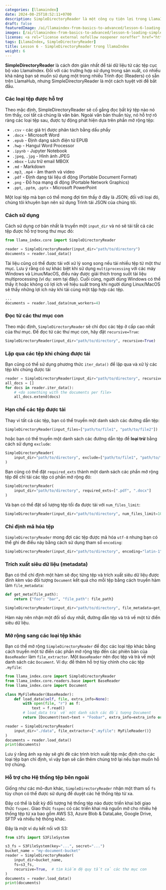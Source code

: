 ```yaml
---
categories: [llamaindex]
date: 2024-08-25T18:52:11+0700
description: SimpleDirectoryReader là một công cụ tiện lợi trong LlamaIndex, cho phép bạn dễ dàng tải dữ liệu từ các tệp cục bộ vào hệ thống. Nó hỗ trợ nhiều định dạng tệp phổ biến và cung cấp các tùy chọn linh hoạt để tùy chỉnh quá trình tải dữ liệu, bao gồm cả việc đọc từ các thư mục con, lọc tệp theo phần mở rộng và trích xuất siêu dữ liệu.
draft: false
featuredImage: /ai/llamaindex-from-basics-to-advanced/lesson-6-loading-simple-directory-reader-in-llamaIndex.webp
images: [/ai/llamaindex-from-basics-to-advanced/lesson-6-loading-simple-directory-reader-in-llamaIndex.webp]
license: <a rel="license external nofollow noopener noreffer" href="https://creativecommons.org/licenses/by-nc/4.0/" target="_blank">CC BY-NC 4.0</a>
tags: [LlamaIndex, SimpleDirectoryReader]
title: Lesson 6 - SimpleDirectoryReader trong llamaIndex
weight: 6
---
```


**SimpleDirectoryReader** là cách đơn giản nhất để tải dữ liệu từ các tệp cục bộ vào LlamaIndex. Đối với các trường hợp sử dụng trong sản xuất, có nhiều khả năng bạn sẽ muốn sử dụng một trong nhiều Trình đọc (Readers) có sẵn trên LlamaHub, nhưng SimpleDirectoryReader là một cách tuyệt vời để bắt đầu.

### Các loại tệp được hỗ trợ

Theo mặc định, SimpleDirectoryReader sẽ cố gắng đọc bất kỳ tệp nào nó tìm thấy, coi tất cả chúng là văn bản. Ngoài văn bản thuần túy, nó hỗ trợ rõ ràng các loại tệp sau, được tự động phát hiện dựa trên phần mở rộng tệp:

-   `.csv` - các giá trị được phân tách bằng dấu phẩy
-   `.docx` - Microsoft Word
-   `.epub` - Định dạng sách điện tử EPUB
-   `.hwp` - Hangul Word Processor
-   `.ipynb` - Jupyter Notebook
-   `.jpeg`, `.jpg` - Hình ảnh JPEG
-   `.mbox` - Lưu trữ email MBOX
-   `.md` - Markdown
-   `.mp3`, `.mp4` - âm thanh và video
-   `.pdf` - Định dạng tài liệu di động (Portable Document Format)
-   `.png` - Đồ họa mạng di động (Portable Network Graphics)
-   `.ppt`, `.pptm`, `.pptx` - Microsoft PowerPoint

Một loại tệp mà bạn có thể mong đợi tìm thấy ở đây là JSON; đối với loại đó, chúng tôi khuyên bạn nên sử dụng Trình tải JSON của chúng tôi.

### Cách sử dụng

Cách sử dụng cơ bản nhất là truyền một `input_dir` và nó sẽ tải tất cả các tệp được hỗ trợ trong thư mục đó:

```python
from llama_index.core import SimpleDirectoryReader

reader = SimpleDirectoryReader(input_dir="path/to/directory")
documents = reader.load_data()
```

Tài liệu cũng có thể được tải với xử lý song song nếu tải nhiều tệp từ một thư mục. Lưu ý rằng có sự khác biệt khi sử dụng `multiprocessing` với các máy Windows và Linux/MacOS, điều này được giải thích trong suốt tài liệu multiprocessing (ví dụ: xem tại đây). Cuối cùng, người dùng Windows có thể thấy ít hoặc không có lợi ích về hiệu suất trong khi người dùng Linux/MacOS sẽ thấy những lợi ích này khi tải cùng một tập hợp các tệp.

```python
...
documents = reader.load_data(num_workers=4)
```

### Đọc từ các thư mục con

Theo mặc định, `SimpleDirectoryReader` sẽ chỉ đọc các tệp ở cấp cao nhất của thư mục. Để đọc từ các thư mục con, hãy đặt `recursive=True`:

```python
SimpleDirectoryReader(input_dir="path/to/directory", recursive=True)
```

### Lặp qua các tệp khi chúng được tải

Bạn cũng có thể sử dụng phương thức `iter_data()` để lặp qua và xử lý các tệp khi chúng được tải

```python
reader = SimpleDirectoryReader(input_dir="path/to/directory", recursive=True)
all_docs = []
for docs in reader.iter_data():
    # <do something with the documents per file>
    all_docs.extend(docs)
```

### Hạn chế các tệp được tải

Thay vì tất cả các tệp, bạn có thể truyền một danh sách các đường dẫn tệp:

```python
SimpleDirectoryReader(input_files=["path/to/file1", "path/to/file2"])
```

hoặc bạn có thể truyền một danh sách các đường dẫn tệp để **loại trừ** bằng cách sử dụng `exclude`:

```python
SimpleDirectoryReader(
    input_dir="path/to/directory", exclude=["path/to/file1", "path/to/file2"]
)
```

Bạn cũng có thể đặt `required_exts` thành một danh sách các phần mở rộng tệp để chỉ tải các tệp có phần mở rộng đó:

```python
SimpleDirectoryReader(
    input_dir="path/to/directory", required_exts=[".pdf", ".docx"]
)
```

Và bạn có thể đặt số lượng tệp tối đa được tải với `num_files_limit`:

```python
SimpleDirectoryReader(input_dir="path/to/directory", num_files_limit=100)
```

### Chỉ định mã hóa tệp

`SimpleDirectoryReader` mong đợi các tệp được mã hóa `utf-8` nhưng bạn có thể ghi đè điều này bằng cách sử dụng tham số `encoding`:

```python
SimpleDirectoryReader(input_dir="path/to/directory", encoding="latin-1")
```

### Trích xuất siêu dữ liệu (metadata)

Bạn có thể chỉ định một hàm sẽ đọc từng tệp và trích xuất siêu dữ liệu được đính kèm vào đối tượng `Document` kết quả cho mỗi tệp bằng cách truyền hàm làm `file_metadata`:

```python
def get_meta(file_path):
    return {"foo": "bar", "file_path": file_path}

SimpleDirectoryReader(input_dir="path/to/directory", file_metadata=get_meta)
```

Hàm này nên nhận một đối số duy nhất, đường dẫn tệp và trả về một từ điển siêu dữ liệu.

### Mở rộng sang các loại tệp khác

Bạn có thể mở rộng `SimpleDirectoryReader` để đọc các loại tệp khác bằng cách truyền một từ điển các phần mở rộng tệp đến các phiên bản của `BaseReader` làm `file_extractor`. Một `BaseReader` nên đọc tệp và trả về một danh sách các `Document`. Ví dụ: để thêm hỗ trợ tùy chỉnh cho các tệp `.myfile`:

```python
from llama_index.core import SimpleDirectoryReader
from llama_index.core.readers.base import BaseReader
from llama_index.core import Document

class MyFileReader(BaseReader):
    def load_data(self, file, extra_info=None):
        with open(file, "r") as f:
            text = f.read()
        # load_data trả về một danh sách các đối tượng Document
        return [Document(text=text + "Foobar", extra_info=extra_info or {})]

reader = SimpleDirectoryReader(
    input_dir="./data", file_extractor={".myfile": MyFileReader()}
)
documents = reader.load_data()
print(documents)
```

Lưu ý rằng ánh xạ này sẽ ghi đè các trình trích xuất tệp mặc định cho các loại tệp bạn chỉ định, vì vậy bạn sẽ cần thêm chúng trở lại nếu bạn muốn hỗ trợ chúng.

### Hỗ trợ cho Hệ thống tệp bên ngoài

Giống như các mô-đun khác, `SimpleDirectoryReader` nhận một tham số `fs` tùy chọn có thể được sử dụng để duyệt các hệ thống tệp từ xa.

Đây có thể là bất kỳ đối tượng hệ thống tệp nào được triển khai bởi giao thức `fsspec`. Giao thức `fsspec` có các triển khai mã nguồn mở cho nhiều hệ thống tệp từ xa bao gồm AWS S3, Azure Blob & DataLake, Google Drive, SFTP và nhiều hệ thống khác.

Đây là một ví dụ kết nối với S3:

```python
from s3fs import S3FileSystem

s3_fs = S3FileSystem(key="...", secret="...")
bucket_name = "my-document-bucket"
reader = SimpleDirectoryReader(
    input_dir=bucket_name,
    fs=s3_fs,
    recursive=True,  # tìm kiếm đệ quy tất cả các thư mục con
)
documents = reader.load_data()
print(documents)
```
